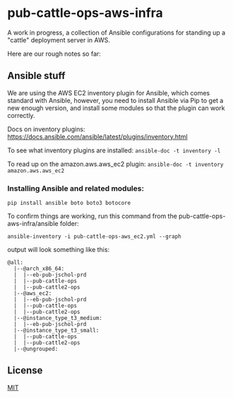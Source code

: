 # pub-cattle-ops-aws-infra

A work in progress, a collection of Ansible configurations for standing up a "cattle" deployment server in AWS.

Here are our rough notes so far:

## Ansible stuff

We are using the AWS EC2 inventory plugin for Ansible, which comes standard with Ansible, however, you need to install Ansible via Pip to get a new enough version, and install some modules so that the plugin can work correctly.

Docs on inventory plugins:
https://docs.ansible.com/ansible/latest/plugins/inventory.html

To see what inventory plugins are installed:
`ansible-doc -t inventory -l`

To read up on the amazon.aws.aws_ec2 plugin:
`ansible-doc -t inventory amazon.aws.aws_ec2`

### Installing Ansible and related modules:

`pip install ansible boto boto3 botocore`

To confirm things are working, run this command from the pub-cattle-ops-aws-infra/ansible folder:

`ansible-inventory -i pub-cattle-ops-aws_ec2.yml --graph`

output will look something like this:

```
@all:
  |--@arch_x86_64:
  |  |--eb-pub-jschol-prd
  |  |--pub-cattle-ops
  |  |--pub-cattle2-ops
  |--@aws_ec2:
  |  |--eb-pub-jschol-prd
  |  |--pub-cattle-ops
  |  |--pub-cattle2-ops
  |--@instance_type_t3_medium:
  |  |--eb-pub-jschol-prd
  |--@instance_type_t3_small:
  |  |--pub-cattle-ops
  |  |--pub-cattle2-ops
  |--@ungrouped:
```

## License

[MIT](LICENSE)
